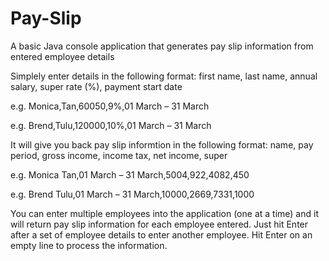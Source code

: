 # Pay-Slip
A basic Java console application that generates pay slip information from entered employee details

Simplely enter details in the following format: first name, last name, annual salary, super rate (%), payment start date

e.g. Monica,Tan,60050,9%,01 March – 31 March 

e.g. Brend,Tulu,120000,10%,01 March – 31 March 


It will give you back pay slip informtion in the following format: name, pay period, gross income, income tax, net income, super

e.g. Monica Tan,01 March – 31 March,5004,922,4082,450 

e.g. Brend Tulu,01 March – 31 March,10000,2669,7331,1000 


You can enter multiple employees into the application (one at a time) and it will return pay slip information for each employee entered. Just hit Enter after a set of employee details  to enter another employee. Hit Enter on an empty line to process the information.

